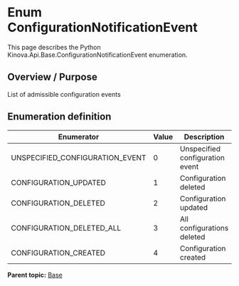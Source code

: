 # Enum ConfigurationNotificationEvent

This page describes the Python Kinova.Api.Base.ConfigurationNotificationEvent enumeration.

## Overview / Purpose

List of admissible configuration events

## Enumeration definition

|Enumerator|Value|Description|
|----------|-----|-----------|
|UNSPECIFIED\_CONFIGURATION\_EVENT|0|Unspecified configuration event|
|CONFIGURATION\_UPDATED|1|Configuration deleted|
|CONFIGURATION\_DELETED|2|Configuration updated|
|CONFIGURATION\_DELETED\_ALL|3|All configurations deleted|
|CONFIGURATION\_CREATED|4|Configuration created|

**Parent topic:** [Base](../references/summary_Base.md)


